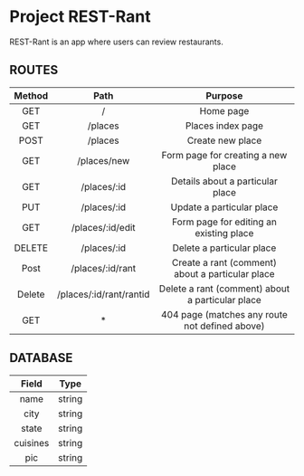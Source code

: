 # Project REST-Rant

REST-Rant is an app where users can review restaurants.

ROUTES
------

| Method |           Path          |                      Purpose                     |
|:------:|:-----------------------:|:------------------------------------------------:|
|   GET  |            /            |                     Home page                    |
|   GET  |         /places         |                 Places index page                |
|  POST  |         /places         |                 Create new place                 |
|   GET  |       /places/new       |        Form page for creating a new place        |
|   GET  |       /places/:id       |         Details about a particular place         |
|   PUT  |       /places/:id       |             Update a particular place            |
|   GET  |     /places/:id/edit    |      Form page for editing an existing place     |
| DELETE |       /places/:id       |             Delete a particular place            |
|  Post  |     /places/:id/rant    | Create a rant (comment) about a particular place |
| Delete | /places/:id/rant/rantid | Delete a rant (comment) about a particular place |
|   GET  |            *            |  404 page (matches any route not defined above)  |

DATABASE
--------

|   Field  |  Type  |
|:--------:|:------:|
|   name   | string |
|   city   | string |
|   state  | string |
| cuisines | string |
|    pic   | string |